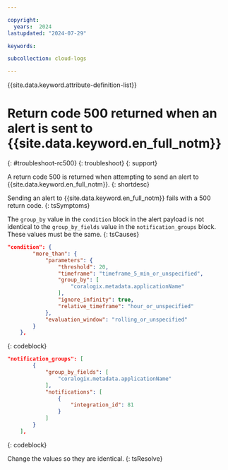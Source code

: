 ```yaml
---

copyright:
  years:  2024
lastupdated: "2024-07-29"

keywords:

subcollection: cloud-logs

---
```


{{site.data.keyword.attribute-definition-list}}

# Return code 500 returned when an alert is sent to {{site.data.keyword.en_full_notm}}
{: #troubleshoot-rc500}
{: troubleshoot}
{: support}

A return code 500 is returned when attempting to send an alert to {{site.data.keyword.en_full_notm}}.
{: shortdesc}


Sending an alert to {{site.data.keyword.en_full_notm}} fails with a 500 return code.
{: tsSymptoms}

The `group_by` value in the `condition` block in the alert payload is not identical to the `group_by_fields` value in the `notification_groups` block. These values must be the same.
{: tsCauses}


```json
"condition": {
        "more_than": {
            "parameters": {
                "threshold": 20,
                "timeframe": "timeframe_5_min_or_unspecified",
                "group_by": [
                    "coralogix.metadata.applicationName"
                ],
                "ignore_infinity": true,
                "relative_timeframe": "hour_or_unspecified"
            },
            "evaluation_window": "rolling_or_unspecified"
        }
    },
```
{: codeblock}

```json
"notification_groups": [
        {
            "group_by_fields": [
                "coralogix.metadata.applicationName"
            ],
            "notifications": [
                {
                    "integration_id": 81
                }
            ]
        }
    ],
```
{: codeblock}


Change the values so they are identical.
{: tsResolve}

